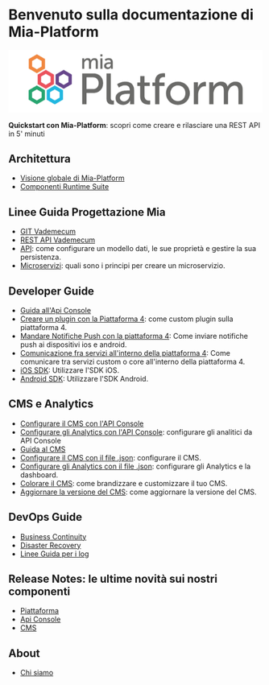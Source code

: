 # Benvenuto sulla documentazione di Mia-Platform

![Mia-Platform](img/logo.png)

**Quickstart con Mia-Platform**: scopri come creare e rilasciare una REST API in 5' minuti

## Architettura
- [Visione globale di Mia-Platform](architecture/arc_overview.md)
- [Componenti Runtime Suite](architecture/arc_components.md)

## Linee Guida Progettazione Mia
- [GIT Vademecum](guidelines/git_vademecum.md)
- [REST API Vademecum](guidelines/rest_api.md)
- [API](guidelines/api.md): come configurare un modello dati, le sue proprietà e gestire la sua persistenza.
- [Microservizi](guidelines/microservice_vademecum.md): quali sono i principi per creare un microservizio. 

## Developer Guide

- [Guida all'Api Console](user_guide_and_tools/guida_api_console.md)
- [Creare un plugin con la Piattaforma 4](developer_guide_mp4/plugin_baas_4.md): come custom plugin sulla piattaforma 4.
- [Mandare Notifiche Push con la piattaforma 4](developer_guide_mp4/push_notifications_platform_4.md): Come inviare notifiche push ai dispositivi ios e android.
- [Comunicazione fra servizi all'interno della piattaforma 4](developer_guide_mp4/communication_between_services_mp4.md): Come comunicare tra servizi custom o core all'interno della piattaforma 4.
- [iOS SDK](developer_guide/sdk_ios.md): Utilizzare l'SDK iOS.
- [Android SDK](developer_guide/sdk_android.md): Utilizzare l'SDK Android.

## CMS e Analytics

- [Configurare il CMS con l'API Console](configurator/api_console_configcms.md)
- [Configurare gli Analytics con l'API Console](configurator/api_console_configanalytics.md): configurare gli analitici da API Console
- [Guida al CMS](user_guide_and_tools/guide_cms.md)
- [Configurare il CMS con il file .json](configurator/conf_cms.md): configurare il CMS.
- [Configurare gli Analytics con il file .json](configurator/conf_analytics.md): configurare gli Analytics e la dashboard.
- [Colorare il CMS](configurator/colorare_il_cms.md): come brandizzare e customizzare il tuo CMS.
- [Aggiornare la versione del CMS](configurator/update_cms.md): come aggiornare la versione del CMS.

## DevOps Guide
 - [Business Continuity](dev_ops_guide/business_continuity.md)
 - [Disaster Recovery](dev_ops_guide/disaster_recovery.md)
 - [Linee Guida per i log](dev_ops_guide/log.md)

## Release Notes: le ultime novità sui nostri componenti

- [Piattaforma](release_notes/platform_releasenotes.md)
- [Api Console](release_notes/apiconsole_releasenotes.md)
- [CMS](release_notes/cms_releasenotes.md)

## About
- [Chi siamo](about/chisiamo.md)
